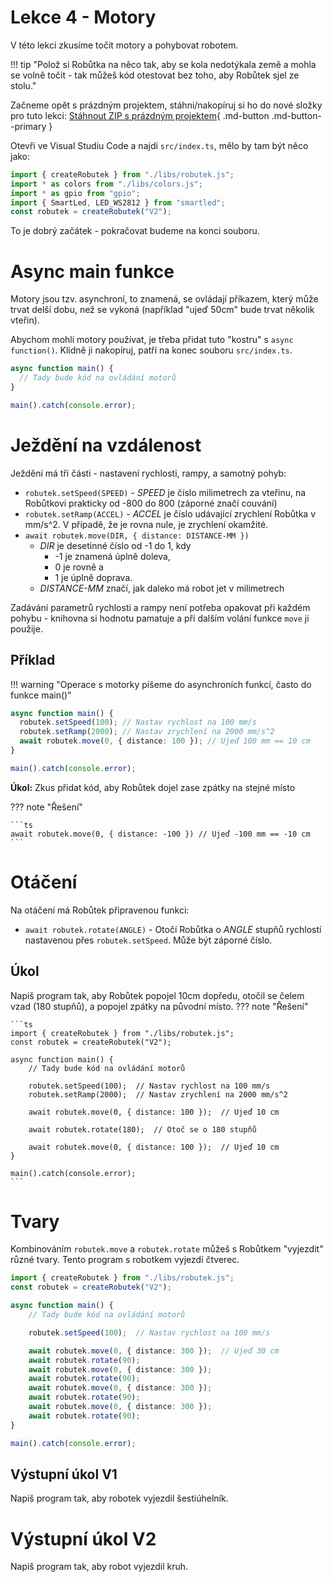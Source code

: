 # Lekce 4 - Motory

V této lekci zkusíme točit motory a pohybovat robotem.

!!! tip "Polož si Robůtka na něco tak, aby se kola nedotýkala země a mohla se volně točit - tak můžeš kód otestovat bez toho, aby Robůtek sjel ze stolu."

Začneme opět s prázdným projektem, stáhni/nakopíruj si ho do nové složky pro tuto lekci:
[Stáhnout ZIP s prázdným projektem](../../lekce2/blank_project.zip){ .md-button .md-button--primary }

Otevři ve Visual Studiu Code a najdi `src/index.ts`, mělo by tam být něco jako:

```typescript
import { createRobutek } from "./libs/robutek.js";
import * as colors from "./libs/colors.js";
import * as gpio from "gpio";
import { SmartLed, LED_WS2812 } from "smartled";
const robutek = createRobutek("V2");
```

To je dobrý začátek - pokračovat budeme na konci souboru.

# Async main funkce

Motory jsou tzv. asynchroní, to znamená, se ovládají příkazem, který může trvat delší dobu, než se vykoná
(například "ujeď 50cm" bude trvat několik vteřin).

Abychom mohli motory používat, je třeba přidat tuto "kostru" s `async function()`. Klidně ji nakopíruj, patří na konec souboru `src/index.ts`.

```typescript
async function main() {
  // Tady bude kód na ovládání motorů
}

main().catch(console.error);
```

# Ježdění na vzdálenost

Ježdění má tři části - nastavení rychlosti, rampy, a samotný pohyb:

<!-- TODO change speed limit, maybe tell kids its not a hard limit and that they can experiment -->

- `robutek.setSpeed(SPEED)` - _SPEED_ je číslo milimetrech za vteřinu, na Robůtkovi prakticky od -800 do 800 (záporné značí couvání)
- `robutek.setRamp(ACCEL)` - _ACCEL_ je číslo udávající zrychlení Robůtka v mm/s^2. V případě, že je rovna nule, je zrychlení okamžité.
- `await robutek.move(DIR, { distance: DISTANCE-MM })`
  - _DIR_ je desetinné číslo od -1 do 1, kdy
    - -1 je znamená úplně doleva,
    - 0 je rovně a
    - 1 je úplně doprava.
  - _DISTANCE-MM_ značí, jak daleko má robot jet v milimetrech

Zadávání parametrů rychlosti a rampy není potřeba opakovat při každém pohybu - knihovna si hodnotu pamatuje a při dalším volání funkce
`move` ji použije.

## Příklad

!!! warning "Operace s motorky píšeme do asynchroních funkcí, často do funkce main()"

```typescript
async function main() {
  robutek.setSpeed(100); // Nastav rychlost na 100 mm/s
  robutek.setRamp(2000); // Nastav zrychlení na 2000 mm/s^2
  await robutek.move(0, { distance: 100 }); // Ujeď 100 mm == 10 cm
}

main().catch(console.error);
```

**Úkol:** Zkus přidat kód, aby Robůtek dojel zase zpátky na stejné místo

??? note "Řešení"

    ```ts
    await robutek.move(0, { distance: -100 }) // Ujeď -100 mm == -10 cm
    ```

# Otáčení

Na otáčení má Robůtek připravenou funkci:

- `await robutek.rotate(ANGLE)` - Otočí Robůtka o _ANGLE_ stupňů rychlostí nastavenou přes `robutek.setSpeed`. Může být záporné číslo.

## Úkol

Napiš program tak, aby Robůtek popojel 10cm dopředu, otočil se čelem vzad (180 stupňů), a popojel zpátky na původní místo.
??? note "Řešení"

    ```ts
    import { createRobutek } from "./libs/robutek.js";
    const robutek = createRobutek("V2");

    async function main() {
        // Tady bude kód na ovládání motorů

        robutek.setSpeed(100);  // Nastav rychlost na 100 mm/s
        robutek.setRamp(2000);  // Nastav zrychlení na 2000 mm/s^2

        await robutek.move(0, { distance: 100 });  // Ujeď 10 cm

        await robutek.rotate(180);  // Otoč se o 180 stupňů

        await robutek.move(0, { distance: 100 });  // Ujeď 10 cm
    }

    main().catch(console.error);
    ```

# Tvary

Kombinováním `robutek.move` a `robutek.rotate` můžeš s Robůtkem "vyjezdit" různé tvary. Tento program s robotkem vyjezdí čtverec.

```ts
import { createRobutek } from "./libs/robutek.js";
const robutek = createRobutek("V2");

async function main() {
    // Tady bude kód na ovládání motorů

    robutek.setSpeed(100);  // Nastav rychlost na 100 mm/s

    await robutek.move(0, { distance: 300 });  // Ujeď 30 cm
    await robutek.rotate(90);
    await robutek.move(0, { distance: 300 });
    await robutek.rotate(90);
    await robutek.move(0, { distance: 300 });
    await robutek.rotate(90);
    await robutek.move(0, { distance: 300 });
    await robutek.rotate(90);
}

main().catch(console.error);
```

## Výstupní úkol V1

Napiš program tak, aby robotek vyjezdil šestiúhelník.

# Výstupní úkol V2

Napiš program tak, aby robot vyjezdil kruh.
